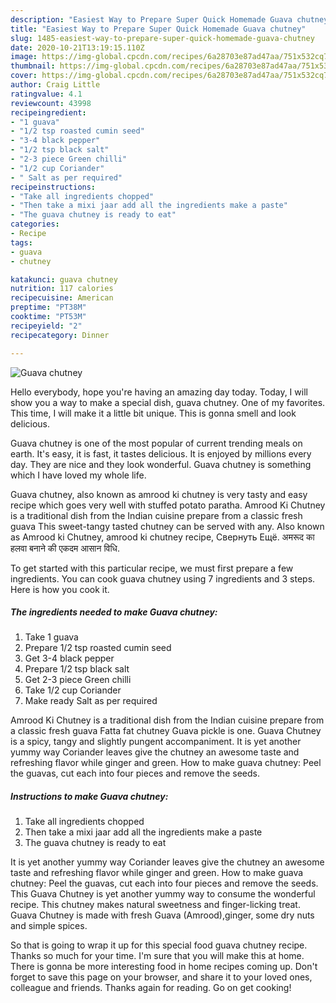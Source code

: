 ```yaml
---
description: "Easiest Way to Prepare Super Quick Homemade Guava chutney"
title: "Easiest Way to Prepare Super Quick Homemade Guava chutney"
slug: 1485-easiest-way-to-prepare-super-quick-homemade-guava-chutney
date: 2020-10-21T13:19:15.110Z
image: https://img-global.cpcdn.com/recipes/6a28703e87ad47aa/751x532cq70/guava-chutney-recipe-main-photo.jpg
thumbnail: https://img-global.cpcdn.com/recipes/6a28703e87ad47aa/751x532cq70/guava-chutney-recipe-main-photo.jpg
cover: https://img-global.cpcdn.com/recipes/6a28703e87ad47aa/751x532cq70/guava-chutney-recipe-main-photo.jpg
author: Craig Little
ratingvalue: 4.1
reviewcount: 43998
recipeingredient:
- "1 guava"
- "1/2 tsp roasted cumin seed"
- "3-4 black pepper"
- "1/2 tsp black salt"
- "2-3 piece Green chilli"
- "1/2 cup Coriander"
- " Salt as per required"
recipeinstructions:
- "Take all ingredients chopped"
- "Then take a mixi jaar add all the ingredients make a paste"
- "The guava chutney is ready to eat"
categories:
- Recipe
tags:
- guava
- chutney

katakunci: guava chutney 
nutrition: 117 calories
recipecuisine: American
preptime: "PT38M"
cooktime: "PT53M"
recipeyield: "2"
recipecategory: Dinner

---
```



![Guava chutney](https://img-global.cpcdn.com/recipes/6a28703e87ad47aa/751x532cq70/guava-chutney-recipe-main-photo.jpg)

Hello everybody, hope you're having an amazing day today. Today, I will show you a way to make a special dish, guava chutney. One of my favorites. This time, I will make it a little bit unique. This is gonna smell and look delicious.

Guava chutney is one of the most popular of current trending meals on earth. It's easy, it is fast, it tastes delicious. It is enjoyed by millions every day. They are nice and they look wonderful. Guava chutney is something which I have loved my whole life.

Guava chutney, also known as amrood ki chutney is very tasty and easy recipe which goes very well with stuffed potato paratha. Amrood Ki Chutney is a traditional dish from the Indian cuisine prepare from a classic fresh guava This sweet-tangy tasted chutney can be served with any. Also known as Amrood ki Chutney, amrood ki chutney recipe, Свернуть Ещё. अमरूद का हलवा बनाने की एकदम आसान विधि.


To get started with this particular recipe, we must first prepare a few ingredients. You can cook guava chutney using 7 ingredients and 3 steps. Here is how you cook it.

<!--inarticleads1-->

##### The ingredients needed to make Guava chutney:

1. Take 1 guava
1. Prepare 1/2 tsp roasted cumin seed
1. Get 3-4 black pepper
1. Prepare 1/2 tsp black salt
1. Get 2-3 piece Green chilli
1. Take 1/2 cup Coriander
1. Make ready  Salt as per required


Amrood Ki Chutney is a traditional dish from the Indian cuisine prepare from a classic fresh guava Fatta fat chutney Guava pickle is one. Guava Chutney is a spicy, tangy and slightly pungent accompaniment. It is yet another yummy way Coriander leaves give the chutney an awesome taste and refreshing flavor while ginger and green. How to make guava chutney: Peel the guavas, cut each into four pieces and remove the seeds. 

<!--inarticleads2-->

##### Instructions to make Guava chutney:

1. Take all ingredients chopped
1. Then take a mixi jaar add all the ingredients make a paste
1. The guava chutney is ready to eat


It is yet another yummy way Coriander leaves give the chutney an awesome taste and refreshing flavor while ginger and green. How to make guava chutney: Peel the guavas, cut each into four pieces and remove the seeds. This Guava Chutney is yet another yummy way to consume the wonderful recipe. This chutney makes natural sweetness and finger-licking treat. Guava Chutney is made with fresh Guava (Amrood),ginger, some dry nuts and simple spices. 

So that is going to wrap it up for this special food guava chutney recipe. Thanks so much for your time. I'm sure that you will make this at home. There is gonna be more interesting food in home recipes coming up. Don't forget to save this page on your browser, and share it to your loved ones, colleague and friends. Thanks again for reading. Go on get cooking!
